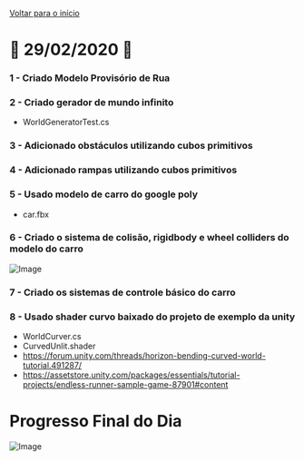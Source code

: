 [Voltar para o início](../../README.md)
# :calendar: 29/02/2020 :calendar:
### 1 - Criado Modelo Provisório de Rua
### 2 - Criado gerador de mundo infinito
* WorldGeneratorTest.cs
### 3 - Adicionado obstáculos utilizando cubos primitivos
### 4 - Adicionado rampas utilizando cubos primitivos
### 5 - Usado modelo de carro do google poly
* car.fbx
### 6 - Criado o sistema de colisão, rigidbody e wheel colliders do modelo do carro
![Image](https://media.githubusercontent.com/media/infobros2000/puc_first_game/master/GitHub/Images/29-02-2020/car_collider.png)
### 7 - Criado os sistemas de controle básico do carro
### 8 - Usado shader curvo baixado do projeto de exemplo da unity
* WorldCurver.cs
* CurvedUnlit.shader
* https://forum.unity.com/threads/horizon-bending-curved-world-tutorial.491287/
* https://assetstore.unity.com/packages/essentials/tutorial-projects/endless-runner-sample-game-87901#content
# Progresso Final do Dia
![Image](https://media.githubusercontent.com/media/infobros2000/puc_first_game/master/GitHub/Images/29-02-2020/end_1.png)